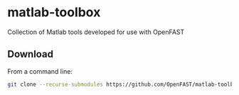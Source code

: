 # matlab-toolbox

Collection of Matlab tools developed for use with OpenFAST 


## Download 
From a command line:
```bash
git clone --recurse-submodules https://github.com/OpenFAST/matlab-toolbox
```


